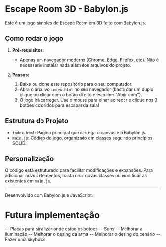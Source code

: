 # Escape Room 3D - Babylon.js

Este é um jogo simples de Escape Room em 3D feito com Babylon.js.

## Como rodar o jogo

1. **Pré-requisitos:**
   - Apenas um navegador moderno (Chrome, Edge, Firefox, etc). Não é necessário instalar nada além dos arquivos do projeto.

2. **Passos:**
   1. Baixe ou clone este repositório para o seu computador.
   2. Abra o arquivo `index.html` no seu navegador (basta dar um duplo clique ou clicar com o botão direito e escolher "Abrir com").
   3. O jogo irá carregar. Use o mouse para olhar ao redor e clique nos 3 botões coloridos para escapar da sala!

## Estrutura do Projeto
- `index.html`: Página principal que carrega o canvas e o Babylon.js.
- `main.js`: Código do jogo, organizado em classes seguindo princípios SOLID.

## Personalização
O código está estruturado para facilitar modificações e expansões. Para adicionar novos elementos, basta criar novas classes ou modificar as existentes em `main.js`.

---

Desenvolvido com Babylon.js e JavaScript.


# Futura implementação

-- Placas para sinalizar onde estao os botoes
-- Sons 
-- Melhorar a iluminação
-- Melhorar o desing da arma
-- Melhorar o desing do cenário
-- Fazer uma skybox3